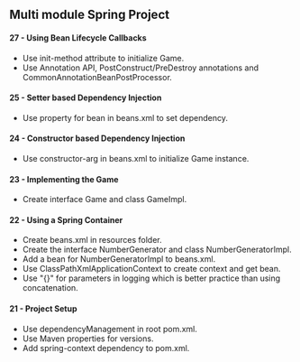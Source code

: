 Multi module Spring Project
---------------------------

#### 27 - Using Bean Lifecycle Callbacks
* Use init-method attribute to initialize Game.
* Use Annotation API, PostConstruct/PreDestroy annotations and CommonAnnotationBeanPostProcessor.
 
#### 25 - Setter based Dependency Injection
* Use property for bean in beans.xml to set dependency.

#### 24 - Constructor based Dependency Injection
* Use constructor-arg in beans.xml to initialize Game instance.

#### 23 - Implementing the Game
* Create interface Game and class GameImpl.

#### 22 - Using a Spring Container
* Create beans.xml in resources folder.
* Create the interface NumberGenerator and class NumberGeneratorImpl.
* Add a bean for NumberGeneratorImpl to beans.xml.
* Use ClassPathXmlApplicationContext to create context and get bean.
* Use "{}" for parameters in logging which is better practice than using concatenation. 

#### 21 - Project Setup
* Use dependencyManagement in root pom.xml.
* Use Maven properties for versions.
* Add spring-context dependency to pom.xml.

